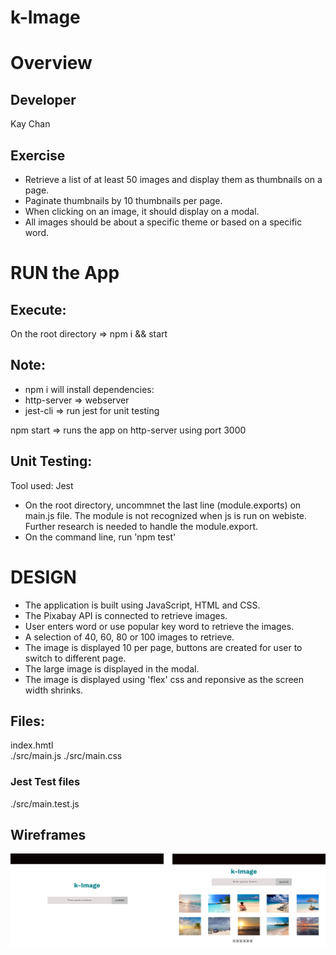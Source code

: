 # k-Image 

# Overview
## Developer
Kay Chan

## Exercise
- Retrieve a list of at least 50 images and display them as thumbnails on a page.
- Paginate thumbnails by 10 thumbnails per page.
- When clicking on an image, it should display on a modal.
- All images should be about a specific theme or based on a specific word.

# RUN the App
## Execute:
On the root directory => npm i && start

## Note:
  - npm i will install dependencies:  
  - http-server => webserver
  - jest-cli  => run jest for unit testing

npm start => runs the app on http-server using port 3000

## Unit Testing:
Tool used: Jest

- On the root directory, uncommnet the last line (module.exports) on main.js file.  The module is not recognized when js is run on webiste. Further research is needed to handle the module.export. 
- On the command line, run 'npm test'

# DESIGN
- The application is built using JavaScript, HTML and CSS. 
- The Pixabay API is connected to retrieve images.
- User enters word or use popular key word to retrieve the images.
- A selection of 40, 60, 80 or 100 images to retrieve.
- The image is displayed 10 per page, buttons are created for user to switch to different page.
- The large image is displayed in the modal.
- The image is displayed using 'flex' css and reponsive as the screen width shrinks.

## Files:
  index.hmtl  
  ./src/main.js
  ./src/main.css

### Jest Test files
  ./src/main.test.js

## Wireframes
![kImage Wireframe Design](./asset/kImage.png)

